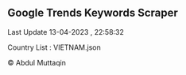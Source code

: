 

## Google Trends Keywords Scraper 
 
Last Update 13-04-2023 , 22:58:32

Country List :
VIETNAM.json



© Abdul Muttaqin 
